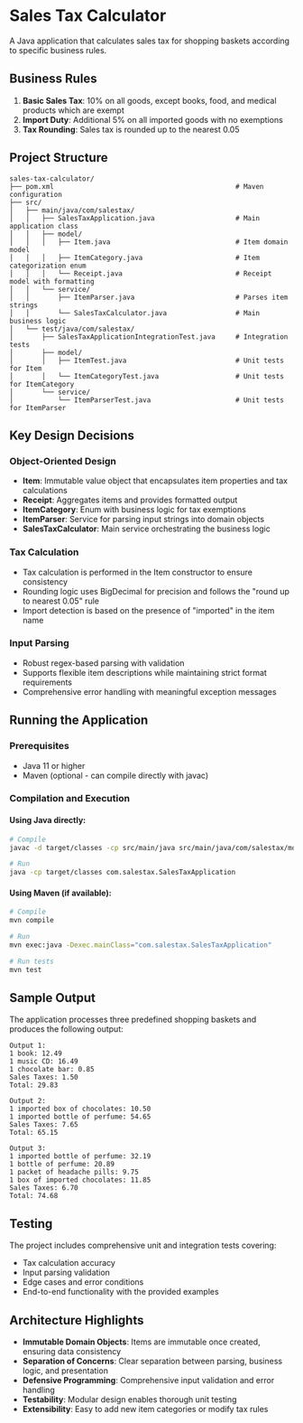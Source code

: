 # Sales Tax Calculator

A Java application that calculates sales tax for shopping baskets according to specific business rules.

## Business Rules

1. **Basic Sales Tax**: 10% on all goods, except books, food, and medical products which are exempt
2. **Import Duty**: Additional 5% on all imported goods with no exemptions
3. **Tax Rounding**: Sales tax is rounded up to the nearest 0.05

## Project Structure

```
sales-tax-calculator/
├── pom.xml                                    			# Maven configuration
├── src/
│   ├── main/java/com/salestax/
│   │   ├── SalesTaxApplication.java          			# Main application class
│   │   ├── model/
│   │   │   ├── Item.java                     			# Item domain model
│   │   │   ├── ItemCategory.java             			# Item categorization enum
│   │   │   └── Receipt.java                  			# Receipt model with formatting
│   │   └── service/
│   │       ├── ItemParser.java               			# Parses item strings
│   │       └── SalesTaxCalculator.java       			# Main business logic
│   └── test/java/com/salestax/
│       ├── SalesTaxApplicationIntegrationTest.java  	# Integration tests
│       ├── model/
│       │   ├── ItemTest.java                 			# Unit tests for Item
│       │   └── ItemCategoryTest.java         			# Unit tests for ItemCategory
│       └── service/
│           └── ItemParserTest.java           			# Unit tests for ItemParser
```

## Key Design Decisions

### Object-Oriented Design
- **Item**: Immutable value object that encapsulates item properties and tax calculations
- **Receipt**: Aggregates items and provides formatted output
- **ItemCategory**: Enum with business logic for tax exemptions
- **ItemParser**: Service for parsing input strings into domain objects
- **SalesTaxCalculator**: Main service orchestrating the business logic

### Tax Calculation
- Tax calculation is performed in the Item constructor to ensure consistency
- Rounding logic uses BigDecimal for precision and follows the "round up to nearest 0.05" rule
- Import detection is based on the presence of "imported" in the item name

### Input Parsing
- Robust regex-based parsing with validation
- Supports flexible item descriptions while maintaining strict format requirements
- Comprehensive error handling with meaningful exception messages

## Running the Application

### Prerequisites
- Java 11 or higher
- Maven (optional - can compile directly with javac)

### Compilation and Execution

#### Using Java directly:
```bash
# Compile
javac -d target/classes -cp src/main/java src/main/java/com/salestax/model/*.java src/main/java/com/salestax/service/*.java src/main/java/com/salestax/*.java

# Run
java -cp target/classes com.salestax.SalesTaxApplication
```

#### Using Maven (if available):
```bash
# Compile
mvn compile

# Run
mvn exec:java -Dexec.mainClass="com.salestax.SalesTaxApplication"

# Run tests
mvn test
```

## Sample Output

The application processes three predefined shopping baskets and produces the following output:

```
Output 1:
1 book: 12.49
1 music CD: 16.49
1 chocolate bar: 0.85
Sales Taxes: 1.50
Total: 29.83

Output 2:
1 imported box of chocolates: 10.50
1 imported bottle of perfume: 54.65
Sales Taxes: 7.65
Total: 65.15

Output 3:
1 imported bottle of perfume: 32.19
1 bottle of perfume: 20.89
1 packet of headache pills: 9.75
1 box of imported chocolates: 11.85
Sales Taxes: 6.70
Total: 74.68
```

## Testing

The project includes comprehensive unit and integration tests covering:
- Tax calculation accuracy
- Input parsing validation
- Edge cases and error conditions
- End-to-end functionality with the provided examples

## Architecture Highlights

- **Immutable Domain Objects**: Items are immutable once created, ensuring data consistency
- **Separation of Concerns**: Clear separation between parsing, business logic, and presentation
- **Defensive Programming**: Comprehensive input validation and error handling
- **Testability**: Modular design enables thorough unit testing
- **Extensibility**: Easy to add new item categories or modify tax rules
